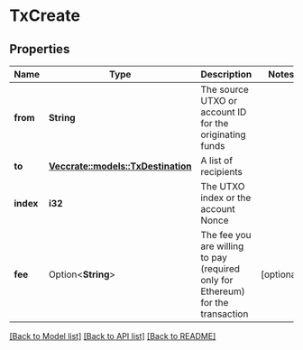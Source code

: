 # TxCreate

## Properties

Name | Type | Description | Notes
------------ | ------------- | ------------- | -------------
**from** | **String** | The source UTXO or account ID for the originating funds | 
**to** | [**Vec<crate::models::TxDestination>**](tx_destination.md) | A list of recipients | 
**index** | **i32** | The UTXO index or the account Nonce | 
**fee** | Option<**String**> | The fee you are willing to pay (required only for Ethereum) for the transaction | [optional]

[[Back to Model list]](../README.md#documentation-for-models) [[Back to API list]](../README.md#documentation-for-api-endpoints) [[Back to README]](../README.md)


